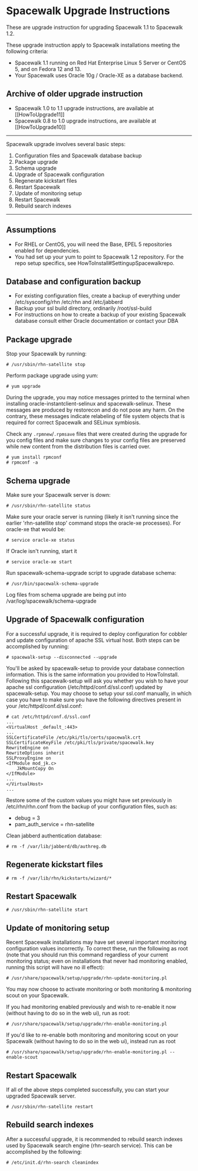 # Spacewalk Upgrade Instructions



These are upgrade instruction for upgrading Spacewalk 1.1 to Spacewalk 1.2.

These upgrade instruction apply to Spacewalk installations meeting the following criteria:

  *  Spacewalk 1.1 running on Red Hat Enterprise Linux 5 Server or CentOS 5, and on Fedora 12 and 13.
  *  Your Spacewalk uses Oracle 10g / Oracle-XE as a database backend.
## Archive of older upgrade instruction



 * Spacewalk 1.0 to 1.1 upgrade instructions, are available at [[HowToUpgrade11]]
 * Spacewalk 0.8 to 1.0 upgrade instructions, are available at [[HowToUpgrade10]]


----


Spacewalk upgrade involves several basic steps:
  1.  Configuration files and Spacewalk database backup
  2.  Package upgrade
  3.  Schema upgrade
  4.  Upgrade of Spacewalk configuration
  5.  Regenerate kickstart files
  6.  Restart Spacewalk
  7.  Update of monitoring setup
  8.  Restart Spacewalk
  9.  Rebuild search indexes

----
## Assumptions



  * For RHEL or CentOS, you will need the Base, EPEL 5 repositories enabled for dependencies.
  * You had set up your yum to point to Spacewalk 1.2 repository. For the repo setup specifics, see HowToInstall#SettingupSpacewalkrepo.
## Database and configuration backup




  *  For existing configuration files, create a backup of everything under /etc/sysconfig/rhn /etc/rhn and /etc/jabberd
  *  Backup your ssl build directory, ordinarily /root/ssl-build
  *  For instructions on how to create a backup of your existing Spacewalk database consult either Oracle documentation or contact your DBA
## Package upgrade



Stop your Spacewalk by running:


    # /usr/sbin/rhn-satellite stop

Perform package upgrade using yum:


    # yum upgrade

During the upgrade, you may notice messages printed to the terminal when installing oracle-instantclient-selinux and spacewalk-selinux.
These messages are produced by restorecon and do not pose any harm.
On the contrary, these messages indicate relabeling of file system objects that is required for correct Spacewalk and SELinux symbiosis.

Check any `.rpmnew`/`.rpmsave` files that were created during the upgrade for you config files and make sure changes to your config files are preserved while new content from the distribution files is carried over.

    # yum install rpmconf
    # rpmconf -a
## Schema upgrade



Make sure your Spacewalk server is down:


    # /usr/sbin/rhn-satellite status

Make sure your oracle server is running (likely it isn't running since the earlier 'rhn-satellite stop' command stops the oracle-xe processes). For oracle-xe that would be:


    # service oracle-xe status

If Oracle isn't running, start it


    # service oracle-xe start
Run spacewalk-schema-upgrade script to upgrade database schema:


    # /usr/bin/spacewalk-schema-upgrade


Log files from schema upgrade are being put into /var/log/spacewalk/schema-upgrade
## Upgrade of Spacewalk configuration



For a successful upgrade, it is required to deploy configuration for cobbler and update configuration of apache SSL virtual host. Both steps can be accomplished by running:


    # spacewalk-setup --disconnected --upgrade

You'll be asked by spacewalk-setup to provide your database connection information.  This is the same information you provided to HowToInstall. Following this spacewalk-setup will ask you whether you wish to
have your apache ssl configuration (/etc/httpd/conf.d/ssl.conf) updated by spacewalk-setup. You may choose to setup your ssl.conf manually, in which
case you have to make sure you have the following directives present in your /etc/httpd/conf.d/ssl.conf:


    # cat /etc/httpd/conf.d/ssl.conf
    ...
    <VirtualHost _default_:443>
    ...
    SSLCertificateFile /etc/pki/tls/certs/spacewalk.crt
    SSLCertificateKeyFile /etc/pki/tls/private/spacewalk.key
    RewriteEngine on
    RewriteOptions inherit
    SSLProxyEngine on
    <IfModule mod_jk.c>
        JkMountCopy On
    </IfModule>
    ...
    </VirtualHost>
    ...

Restore some of the custom values you might have set previously in /etc/rhn/rhn.conf from the backup of your configuration files, such as:

  *  debug = 3
  *  pam_auth_service = rhn-satellite

Clean jabberd authentication database:


    # rm -f /var/lib/jabberd/db/authreg.db
## Regenerate kickstart files




    # rm -f /var/lib/rhn/kickstarts/wizard/*
## Restart Spacewalk




    # /usr/sbin/rhn-satellite start
## Update of monitoring setup



Recent Spacewalk installations may have set several important monitoring configuration values incorrectly. To correct these, run the following
as root (note that you should run this command regardless of your current monitoring status; even on installations that never had monitoring
enabled, running this script will have no ill effect):


    # /usr/share/spacewalk/setup/upgrade/rhn-update-monitoring.pl

You may now choose to activate monitoring or both monitoring & monitoring scout on your Spacewalk.

If you had monitoring enabled previously and wish to re-enable it now (without having to do so in the web ui), run as root:


    # /usr/share/spacewalk/setup/upgrade/rhn-enable-monitoring.pl

If you'd like to re-enable both monitoring and monitoring scout on your Spacewalk (without having to do so in the web ui), instead run as root


    # /usr/share/spacewalk/setup/upgrade/rhn-enable-monitoring.pl --enable-scout
## Restart Spacewalk



If all of the above steps completed successfully, you can start your upgraded Spacewalk server.


    # /usr/sbin/rhn-satellite restart
## Rebuild search indexes



After a successful upgrade, it is recommended to rebuild search indexes used by Spacewalk search engine (rhn-search service).
This can be accomplished by the following:


    # /etc/init.d/rhn-search cleanindex